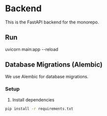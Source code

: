 # Backend

This is the FastAPI backend for the monorepo.

## Run

uvicorn main:app --reload


## Database Migrations (Alembic)

We use Alembic for database migrations.

### Setup

1. Install dependencies

```bash
pip install -r requirements.txt
